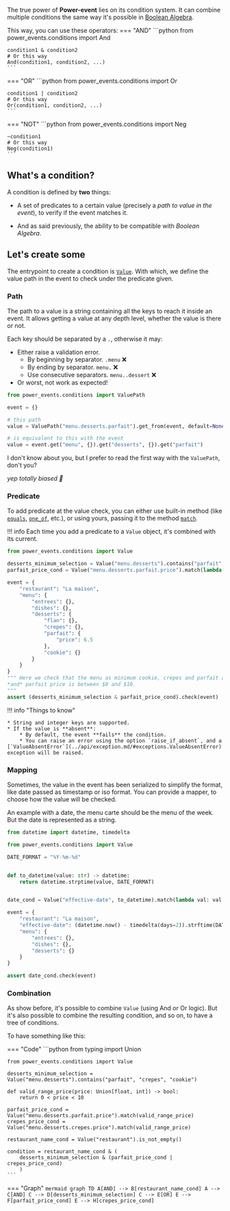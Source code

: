 The true power of **Power-event** lies on its condition system.
It can combine multiple conditions the same way it's possible in [Boolean Algebra](https://en.wikipedia.org/wiki/Boolean_algebra).

This way, you can use these operators:
=== "AND"
    ```python
    from power_events.conditions import And

    condition1 & condition2
    # Or this way
    And(condition1, condition2, ...)
    ```
=== "OR"
    ```python
    from power_events.conditions import Or

    condition1 | condition2
    # Or this way
    Or(condition1, condition2, ...)
    ```
=== "NOT"
    ```python
    from power_events.conditions import Neg

    ~condition1
    # Or this way
    Neg(condition1)
    ```

## What's a condition?

A condition is defined by **two** things:

- A set of predicates to a certain value (precisely a _path to value in the event_), to verify if the event matches it.

- And as said previously, the ability to be compatible with *Boolean Algebra*.

## Let's create some

The entrypoint to create a condition is [`Value`](../api/value.md/#conditions.value.Value).
With which, we define the value path in the event to check under the predicate given.

### Path

The path to a value is a string containing all the keys to reach it inside an event.
It allows getting a value at any depth level, whether the value is there or not.

Each key should be separated by a `.`,
otherwise it may:

- Either raise a validation error.
    - By beginning by separator. `.menu` :x:
    - By ending by separator. `menu.` :x:
    - Use consecutive separators. `menu..dessert` :x:
- Or worst, not work as expected!


```python
from power_events.conditions import ValuePath

event = {}

# this path
value = ValuePath("menu.desserts.parfait").get_from(event, default=None)

# is equivalent to this with the event
value = event.get("menu", {}).get("desserts", {}).get("parfait")
```

I don't know about you, but I prefer to read the first way with the `ValuePath`, don't you?

_yep totally biased :shushing_face:_

### Predicate

To add predicate at the value check, you can either use built-in method (like [`equals`](../api/value.md/#conditions.value.Value.equals), [`one_of`](../api/value.md/#conditions.value.Value.one_of), etc.),
or using yours, passing it to the method [`match`](../api/value.md/#conditions.value.Value.match).

!!! info
    Each time you add a predicate to a `Value` object, it's combined with its current.

```python
from power_events.conditions import Value

desserts_minimum_selection = Value("menu.desserts").contains("parfait", "crepes", "cookie")
parfait_price_cond = Value("menu.desserts.parfait.price").match(lambda price: 0 < price < 10)

event = {
    "restaurant": "La maison",
    "menu": {
        "entrees": {},
        "dishes": {},
        "desserts": {
            "flan": {},
            "crepes": {},
            "parfait": {
                "price": 6.5
            },
            "cookie": {}
        }
    }
}
""" Here we check that the menu as minimum cookie, crepes and parfait as dessert,
*and* parfait price is between $0 and $10.
"""
assert (desserts_minimum_selection & parfait_price_cond).check(event)
```
!!! info "Things to know"

    * String and integer keys are supported.
    * If the value is **absent**:
        * By default, the event **fails** the condition.
        * You can raise an error using the option `raise_if_absent`, and a [`ValueAbsentError`](../api/exception.md/#exceptions.ValueAbsentError) exception will be raised.

### Mapping

Sometimes, the value in the event has been serialized to simplify the format, like date passed as timestamp or iso format.
You can provide a mapper, to choose how the value will be checked.

An example with a date, the menu carte should be the menu of the week. But the date is represented as a string.

```python
from datetime import datetime, timedelta

from power_events.conditions import Value

DATE_FORMAT = "%Y-%m-%d"


def to_datetime(value: str) -> datetime:
    return datetime.strptime(value, DATE_FORMAT)


date_cond = Value("effective-date", to_datetime).match(lambda val: val >= (datetime.now() - timedelta(weeks=1)))

event = {
    "restaurant": "La maison",
    "effective-date": (datetime.now() - timedelta(days=2)).strftime(DATE_FORMAT),
    "menu": {
        "entrees": {},
        "dishes": {},
        "desserts": {}
    }
}

assert date_cond.check(event)
```

### Combination

As show before, it's possible to combine `Value` (using And or Or logic).
But it's also possible to combine the resulting condition, and so on, to have a tree of conditions.

To have something like this:

=== "Code"
    ```python
    from typing import Union

    from power_events.conditions import Value

    desserts_minimum_selection = Value("menu.desserts").contains("parfait", "crepes", "cookie")

    def valid_range_price(price: Union[float, int]) -> bool:
        return 0 < price < 10

    parfait_price_cond = Value("menu.desserts.parfait.price").match(valid_range_price)
    crepes_price_cond = Value("menu.desserts.crepes.price").match(valid_range_price)

    restaurant_name_cond = Value("restaurant").is_not_empty()

    condition = restaurant_name_cond & (
        desserts_minimum_selection & (parfait_price_cond | crepes_price_cond)
        )
    ```
=== "Graph"
    ``` mermaid
    graph TD
        A[AND] --> B[restaurant_name_cond]
        A --> C[AND]
        C --> D[desserts_minimum_selection]
        C --> E[OR]
        E --> F[parfait_price_cond]
        E --> H[crepes_price_cond]
    ```
